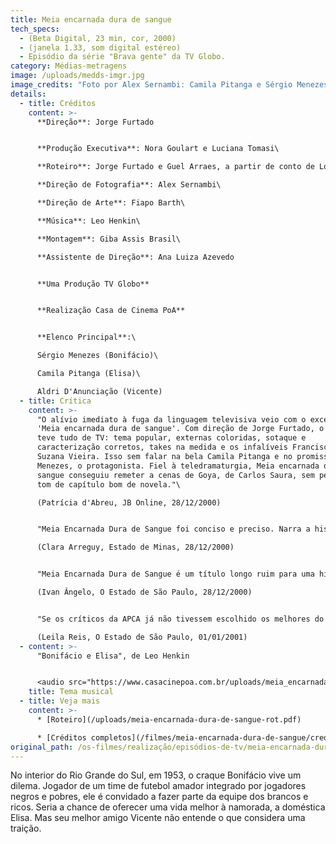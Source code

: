 ```yaml
---
title: Meia encarnada dura de sangue
tech_specs:
  - (Beta Digital, 23 min, cor, 2000)
  - (janela 1.33, som digital estéreo)
  - Episódio da série "Brava gente" da TV Globo.
category: Médias-metragens
image: /uploads/medds-imgr.jpg
image_credits: "Foto por Alex Sernambi: Camila Pitanga e Sérgio Menezes"
details:
  - title: Créditos
    content: >-
      **Direção**: Jorge Furtado


      **Produção Executiva**: Nora Goulart e Luciana Tomasi\

      **Roteiro**: Jorge Furtado e Guel Arraes, a partir de conto de Lourenço Cazarré\

      **Direção de Fotografia**: Alex Sernambi\

      **Direção de Arte**: Fiapo Barth\

      **Música**: Leo Henkin\

      **Montagem**: Giba Assis Brasil\

      **Assistente de Direção**: Ana Luiza Azevedo


      **Uma Produção TV Globo**


      **Realização Casa de Cinema PoA**


      **Elenco Principal**:\

      Sérgio Menezes (Bonifácio)\

      Camila Pitanga (Elisa)\

      Aldri D'Anunciação (Vicente)
  - title: Crítica
    content: >-
      "O alívio imediato à fuga da linguagem televisiva veio com o excelente
      'Meia encarnada dura de sangue'. Com direção de Jorge Furtado, o episódio
      teve tudo de TV: tema popular, externas coloridas, sotaque e
      caracterização corretos, takes na medida e os infalíveis Francisco Cuoco e
      Suzana Vieira. Isso sem falar na bela Camila Pitanga e no promissor Sérgio
      Menezes, o protagonista. Fiel à teledramaturgia, Meia encarnada dura de
      sangue conseguiu remeter a cenas de Goya, de Carlos Saura, sem perder o
      tom de capítulo bom de novela."\

      (Patrícia d'Abreu, JB Online, 28/12/2000)


      "Meia Encarnada Dura de Sangue foi conciso e preciso. Narra a história do primeiro jogador negro de uma cidade gaúcha a jogar no time dos brancos. Com trabalhos sensíveis de Sérgio Menezes (que já havia arrasado como Jesus na novela Força de um Desejo) e Camila Pitanga, e ainda Othon Bastos, Suzana Vieira e até Francisco Cuoco em boa participações, o especial mostrou texto forte e enxuto, sobre discriminação, desejo de crescimento e delicadeza."\

      (Clara Arreguy, Estado de Minas, 28/12/2000)


      "Meia Encarnada Dura de Sangue é um título longo ruim para uma história interessante que não se realiza bem. (...) O tema é bom. Um negro bom de bola é cooptado pelo time dos brancos, que compra seu talento. Os negros queriam fazer daquele jogo uma vitória sobre os brancos; as posições racistas naquele contexto são dos negros. Os brancos querem negócios e vitória. A discussão não é aprofundada, mas o telespectador capaz de analisar entende, nas entrelinhas, que a posição modernizadora está com os brancos. Não exatamente uma posição ética, mas modernizadora."\

      (Ivan Ângelo, O Estado de São Paulo, 28/12/2000)


      "Se os críticos da APCA já não tivessem escolhido os melhores do ano, certamente levariam em consideração o especial Brava Gente, que a Globo exibiu depois do Natal. Assinado por Guel Arraes, um dos mais talentosos diretores da TV brasileira, Brava Gente vem provar que é possível conjugar entretenimento com um pouco de informação cultural. (...) Ao liderar o processo de abrir as portas do veículo para novas experiências - o episódio Meia Encarnada Dura de Sangue, foi entregue à Casa de Cinema, uma produtora independente do Rio Grande do Sul, por exemplo -, Guel está arejando a área de criação da Globo, ocupada por profissionais competentes, mas que dominam o pedaço há mais de 20 anos."\

      (Leila Reis, O Estado de São Paulo, 01/01/2001)
  - content: >-
      "Bonifácio e Elisa", de Leo Henkin


      <audio src="https://www.casacinepoa.com.br/uploads/meia_encarnada-.mp3" controls />
    title: Tema musical
  - title: Veja mais
    content: >-
      * [Roteiro](/uploads/meia-encarnada-dura-de-sangue-rot.pdf)

      * [Créditos completos](/filmes/meia-encarnada-dura-de-sangue/creditos-completos)[](/uploads/Meia_encarnada-.mp3)
original_path: /os-filmes/realização/episódios-de-tv/meia-encarnada-dura-de-sangue.html
---
```

No interior do Rio Grande do Sul, em 1953, o craque Bonifácio vive um dilema. Jogador de um time de futebol amador integrado por jogadores negros e pobres, ele é convidado a fazer parte da equipe dos brancos e ricos. Seria a chance de oferecer uma vida melhor à namorada, a doméstica Elisa. Mas seu melhor amigo Vicente não entende o que considera uma traição.
